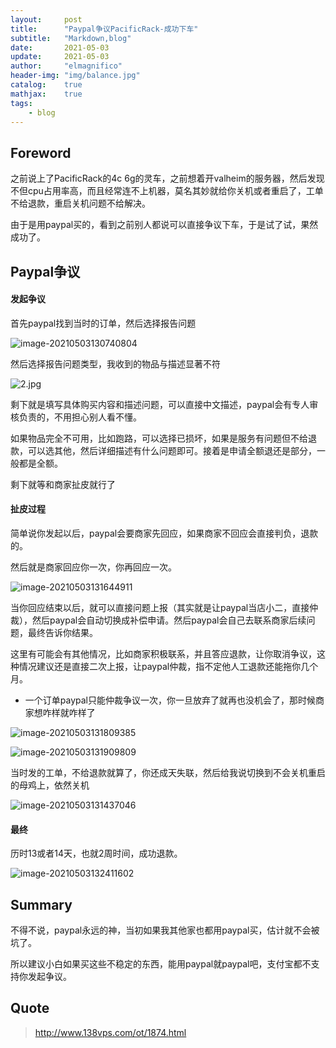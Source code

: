 ```yaml
---
layout:     post
title:      "Paypal争议PacificRack-成功下车"
subtitle:   "Markdown,blog"
date:       2021-05-03
update:     2021-05-03
author:     "elmagnifico"
header-img: "img/balance.jpg"
catalog:    true
mathjax:    true
tags:
    - blog
---
```


## Foreword

之前说上了PacificRack的4c 6g的灵车，之前想着开valheim的服务器，然后发现不但cpu占用率高，而且经常连不上机器，莫名其妙就给你关机或者重启了，工单不给退款，重启关机问题不给解决。

由于是用paypal买的，看到之前别人都说可以直接争议下车，于是试了试，果然成功了。



## Paypal争议

#### 发起争议

首先paypal找到当时的订单，然后选择报告问题

![image-20210503130740804](https://i.loli.net/2021/05/03/oX9MTrZuAQiB3xy.png)



然后选择报告问题类型，我收到的物品与描述显著不符

![2.jpg](https://i.loli.net/2021/05/03/mh5vxFu6je3kd4G.jpg)

剩下就是填写具体购买内容和描述问题，可以直接中文描述，paypal会有专人审核负责的，不用担心别人看不懂。

如果物品完全不可用，比如跑路，可以选择已损坏，如果是服务有问题但不给退款，可以选其他，然后详细描述有什么问题即可。接着是申请全额退还是部分，一般都是全额。

剩下就等和商家扯皮就行了



#### 扯皮过程

简单说你发起以后，paypal会要商家先回应，如果商家不回应会直接判负，退款的。

然后就是商家回应你一次，你再回应一次。

![image-20210503131644911](https://i.loli.net/2021/05/03/MJg5wx3AuVtB1s6.png)

当你回应结束以后，就可以直接问题上报（其实就是让paypal当店小二，直接仲裁），然后paypal会自动切换成补偿申请。然后paypal会自己去联系商家后续问题，最终告诉你结果。



这里有可能会有其他情况，比如商家积极联系，并且答应退款，让你取消争议，这种情况建议还是直接二次上报，让paypal仲裁，指不定他人工退款还能拖你几个月。

- 一个订单paypal只能仲裁争议一次，你一旦放弃了就再也没机会了，那时候商家想咋样就咋样了



![image-20210503131809385](https://i.loli.net/2021/05/03/13K7mzTq2B4YPni.png)

![image-20210503131909809](https://i.loli.net/2021/05/03/KalfSQrt6g7NWJd.png)

当时发的工单，不给退款就算了，你还成天失联，然后给我说切换到不会关机重启的母鸡上，依然关机

![image-20210503131437046](https://i.loli.net/2021/05/03/xE2NlcPrGvHwC5i.png)



#### 最终

历时13或者14天，也就2周时间，成功退款。

![image-20210503132411602](https://i.loli.net/2021/05/03/GRV29vNteTz6juM.png)



## Summary

不得不说，paypal永远的神，当初如果我其他家也都用paypal买，估计就不会被坑了。

所以建议小白如果买这些不稳定的东西，能用paypal就paypal吧，支付宝都不支持你发起争议。



## Quote

> http://www.138vps.com/ot/1874.html

